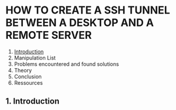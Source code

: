 # HOW TO CREATE A SSH TUNNEL BETWEEN A DESKTOP AND A REMOTE SERVER

1. [Introduction](#Introduction)
2. Manipulation List
3. Problems encountered and found solutions
4. Theory
5. Conclusion
6. Ressources

## 1. Introduction

